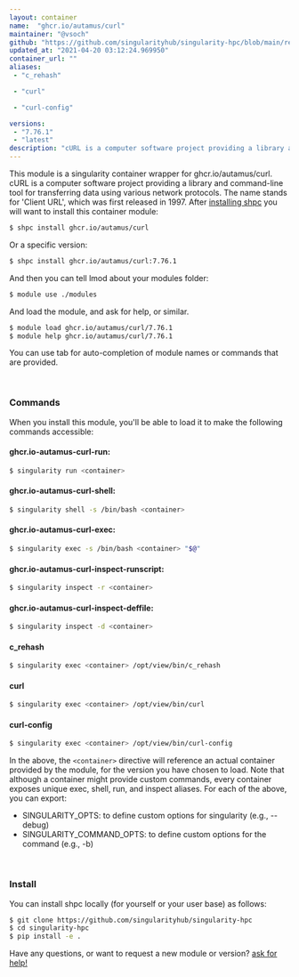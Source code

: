 ```yaml
---
layout: container
name:  "ghcr.io/autamus/curl"
maintainer: "@vsoch"
github: "https://github.com/singularityhub/singularity-hpc/blob/main/registry/ghcr.io/autamus/curl/container.yaml"
updated_at: "2021-04-20 03:12:24.969950"
container_url: ""
aliases:
 - "c_rehash"

 - "curl"

 - "curl-config"

versions:
 - "7.76.1"
 - "latest"
description: "cURL is a computer software project providing a library and command-line tool for transferring data using various network protocols. The name stands for 'Client URL', which was first released in 1997."
---
```


This module is a singularity container wrapper for ghcr.io/autamus/curl.
cURL is a computer software project providing a library and command-line tool for transferring data using various network protocols. The name stands for 'Client URL', which was first released in 1997.
After [installing shpc](#install) you will want to install this container module:

```bash
$ shpc install ghcr.io/autamus/curl
```

Or a specific version:

```bash
$ shpc install ghcr.io/autamus/curl:7.76.1
```

And then you can tell lmod about your modules folder:

```bash
$ module use ./modules
```

And load the module, and ask for help, or similar.

```bash
$ module load ghcr.io/autamus/curl/7.76.1
$ module help ghcr.io/autamus/curl/7.76.1
```

You can use tab for auto-completion of module names or commands that are provided.

<br>

### Commands

When you install this module, you'll be able to load it to make the following commands accessible:

#### ghcr.io-autamus-curl-run:

```bash
$ singularity run <container>
```

#### ghcr.io-autamus-curl-shell:

```bash
$ singularity shell -s /bin/bash <container>
```

#### ghcr.io-autamus-curl-exec:

```bash
$ singularity exec -s /bin/bash <container> "$@"
```

#### ghcr.io-autamus-curl-inspect-runscript:

```bash
$ singularity inspect -r <container>
```

#### ghcr.io-autamus-curl-inspect-deffile:

```bash
$ singularity inspect -d <container>
```


#### c_rehash
       
```bash
$ singularity exec <container> /opt/view/bin/c_rehash
```


#### curl
       
```bash
$ singularity exec <container> /opt/view/bin/curl
```


#### curl-config
       
```bash
$ singularity exec <container> /opt/view/bin/curl-config
```



In the above, the `<container>` directive will reference an actual container provided
by the module, for the version you have chosen to load. Note that although a container
might provide custom commands, every container exposes unique exec, shell, run, and
inspect aliases. For each of the above, you can export:

 - SINGULARITY_OPTS: to define custom options for singularity (e.g., --debug)
 - SINGULARITY_COMMAND_OPTS: to define custom options for the command (e.g., -b)

<br>
  
### Install

You can install shpc locally (for yourself or your user base) as follows:

```bash
$ git clone https://github.com/singularityhub/singularity-hpc
$ cd singularity-hpc
$ pip install -e .
```

Have any questions, or want to request a new module or version? [ask for help!](https://github.com/singularityhub/singularity-hpc/issues)